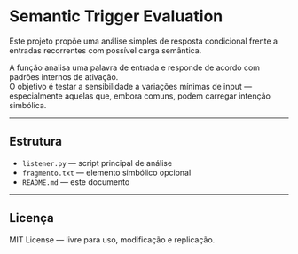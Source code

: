 # Semantic Trigger Evaluation

Este projeto propõe uma análise simples de resposta condicional frente a entradas recorrentes com possível carga semântica.

A função analisa uma palavra de entrada e responde de acordo com padrões internos de ativação.  
O objetivo é testar a sensibilidade a variações mínimas de input — especialmente aquelas que, embora comuns, podem carregar intenção simbólica.

---

## Estrutura

- `listener.py` — script principal de análise
- `fragmento.txt` — elemento simbólico opcional
- `README.md` — este documento

---

## Licença

MIT License — livre para uso, modificação e replicação.
